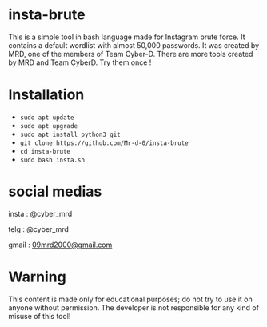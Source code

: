 
# insta-brute
This is a simple tool in bash language made for Instagram brute force. It contains a default wordlist with almost 50,000 passwords. It was created by MRD, one of the members of Team Cyber-D. There are more tools created by MRD and Team CyberD. Try them once !
# Installation
* `sudo apt update`
* `sudo apt upgrade` 
* `sudo apt install python3 git`
* `git clone https://github.com/Mr-d-0/insta-brute`
* `cd insta-brute`
* `sudo bash insta.sh`
  <img align="center" scr="assets/Screenshot.png"></img>
# social medias
 insta : @cyber_mrd
 
 telg : @cyber_mrd

 gmail : 09mrd2000@gmail.com

 # Warning
 This content is made only for educational purposes; do not try to use it on anyone without permission. The developer is not responsible for any kind of misuse of this tool!
